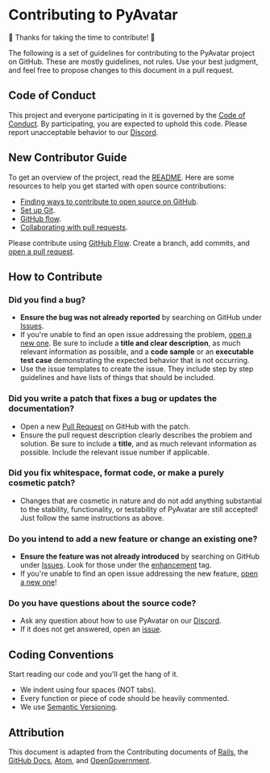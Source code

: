 # Contributing to PyAvatar
🎉 Thanks for taking the time to contribute! 🎉

The following is a set of guidelines for contributing to the PyAvatar project on GitHub. These are mostly guidelines, not rules. Use your best judgment, and feel free to propose changes to this document in a pull request.

## Code of Conduct
This project and everyone participating in it is governed by the [Code of Conduct](https://github.com/willtheorangeguy/PyAvatar/blob/main/CODE_OF_CONDUCT.md). By participating, you are expected to uphold this code. Please report unacceptable behavior to our [Discord](https://discord.gg/Cjwt8DRfr3).

## New Contributor Guide
To get an overview of the project, read the [README](README.md). Here are some resources to help you get started with open source contributions:
- [Finding ways to contribute to open source on GitHub](https://docs.github.com/en/get-started/exploring-projects-on-github/finding-ways-to-contribute-to-open-source-on-github).
- [Set up Git](https://docs.github.com/en/get-started/quickstart/set-up-git).
- [GitHub flow](https://docs.github.com/en/get-started/quickstart/github-flow).
- [Collaborating with pull requests](https://docs.github.com/en/github/collaborating-with-pull-requests).

Please contribute using [GitHub Flow](https://guides.github.com/introduction/flow). Create a branch, add commits, and [open a pull request](https://github.com/willtheorangeguy/PyAvatar/compare).

## How to Contribute

### Did you find a bug?
- **Ensure the bug was not already reported** by searching on GitHub under [Issues](https://github.com/willtheorangeguy/PyAvatar/issues).
- If you're unable to find an open issue addressing the problem, [open a new one](https://github.com/willtheorangeguy/PyAvatar/issues/new). Be sure to include a **title and clear description**, as much relevant information as possible, and a **code sample** or an **executable test case** demonstrating the expected behavior that is not occurring.
- Use the issue templates to create the issue. They include step by step guidelines and have lists of things that should be included.

### Did you write a patch that fixes a bug or updates the documentation?
- Open a new [Pull Request](https://github.com/willtheorangeguy/PyAvatar/pulls) on GitHub with the patch. 
- Ensure the pull request description clearly describes the problem and solution. Be sure to include a **title**, and as much relevant information as possible. Include the relevant issue number if applicable.

### Did you fix whitespace, format code, or make a purely cosmetic patch?
- Changes that are cosmetic in nature and do not add anything substantial to the stability, functionality, or testability of PyAvatar are still accepted! Just follow the same instructions as above.

### Do you intend to add a new feature or change an existing one?
- **Ensure the feature was not already introduced** by searching on GitHub under [Issues](https://github.com/willtheorangeguy/PyAvatar/issues). Look for those under the [enhancement](https://github.com/willtheorangeguy/PyAvatar/issues?q=is%3Aissue+is%3Aopen+label%3Aenhancement) tag. 
- If you're unable to find an open issue addressing the new feature, [open a new one](https://github.com/willtheorangeguy/PyAvatar/issues/new)!

### Do you have questions about the source code?
- Ask any question about how to use PyAvatar on our [Discord](https://discord.gg/YFMcACG9rh). 
- If it does not get answered, open an [issue](https://github.com/willtheorangeguy/PyAvatar/issues/new).  

## Coding Conventions
Start reading our code and you'll get the hang of it.
- We indent using four spaces (NOT tabs).
- Every function or piece of code should be heavily commented.
- We use [Semantic Versioning](https://semver.org/).

## Attribution
This document is adapted from the Contributing documents of [Rails](https://github.com/rails/rails/blob/main/CONTRIBUTING.md), the [GitHub Docs](https://github.com/github/docs/blob/main/CONTRIBUTING.md), [Atom](https://github.com/atom/atom/blob/master/CONTRIBUTING.md), and [OpenGovernment](https://github.com/opengovernment/opengovernment/blob/master/CONTRIBUTING.md?plain=1).  
